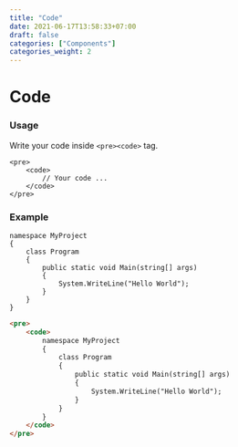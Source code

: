 ```yaml
---
title: "Code"
date: 2021-06-17T13:58:33+07:00
draft: false
categories: ["Components"]
categories_weight: 2
---
```


# Code

### Usage

Write your code inside ```<pre><code>``` tag.

```
<pre>
    <code>
        // Your code ...
    </code>
</pre>
```

### Example

```
namespace MyProject
{
    class Program 
    {
        public static void Main(string[] args)
        {
            System.WriteLine("Hello World");
        }
    }
}
```

``` html
<pre>
    <code>
        namespace MyProject
        {
            class Program 
            {
                public static void Main(string[] args)
                {
                    System.WriteLine("Hello World");
                }
            }
        }
    </code>
</pre>
```